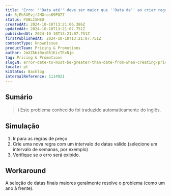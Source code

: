 ```yaml
---
title: 'Erro: ''Data até'' deve ser maior que ''Data de'' ao criar regras de preços'
id: 6jEbSXEvjfJMGros69POZ7
status: PUBLISHED
createdAt: 2024-10-10T13:21:06.386Z
updatedAt: 2024-10-10T13:21:07.751Z
publishedAt: 2024-10-10T13:21:07.751Z
firstPublishedAt: 2024-10-10T13:21:07.751Z
contentType: knownIssue
productTeam: Pricing & Promotions
author: 2mXZkbi0oi061KicTExNjo
tag: Pricing & Promotions
slugEN: error-date-to-must-be-greater-than-date-from-when-creating-pricing-rules
locale: pt
kiStatus: Backlog
internalReference: 1114921
---
```


## Sumário

>ℹ️ Este problema conhecido foi traduzido automaticamente do inglês.



## Simulação



1. Ir para as regras de preço
2. Crie uma nova regra com um intervalo de datas válido (selecione um intervalo de semanas, por exemplo)
3. Verifique se o erro será exibido.



## Workaround


A seleção de datas finais maiores geralmente resolve o problema (como um ano à frente).






